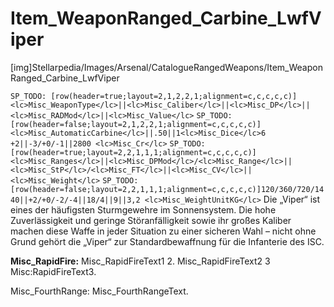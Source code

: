 # Item_WeaponRanged_Carbine_LwfViper

[img]Stellarpedia/Images/Arsenal/CatalogueRangedWeapons/Item_WeaponRanged_Carbine_LwfViper

`SP_TODO: [row(header=true;layout=2,1,2,2,1;alignment=c,c,c,c,c)]<lc>Misc_WeaponType</lc>||<lc>Misc_Caliber</lc>||<lc>Misc_DP</lc>||<lc>Misc_RADMod</lc>||<lc>Misc_Value</lc>`
`SP_TODO: [row(header=false;layout=2,1,2,2,1;alignment=c,c,c,c,c)]<lc>Misc_AutomaticCarbine</lc>||.50||1<lc>Misc_Dice</lc>6 +2||-3/+0/-1||2800 <lc>Misc_Cr</lc>`
`SP_TODO: [row(header=true;layout=2,2,1,1,1;alignment=c,c,c,c,c)]<lc>Misc_Ranges</lc>||<lc>Misc_DPMod</lc>/<lc>Misc_Range</lc>||<lc>Misc_StP</lc>/<lc>Misc_FT</lc>||<lc>Misc_CV</lc>||<lc>Misc_Weight</lc>`
`SP_TODO: [row(header=false;layout=2,2,1,1,1;alignment=c,c,c,c,c)]120/360/720/1440||+2/+0/-2/-4||18/4||9||3,2 <lc>Misc_WeightUnitKG</lc>`
Die „Viper“ ist eines der häufigsten Sturmgewehre im Sonnensystem. Die hohe Zuverlässigkeit und geringe Störanfälligkeit sowie ihr großes Kaliber machen diese Waffe in jeder Situation zu einer sicheren Wahl – nicht ohne Grund gehört die „Viper“ zur Standardbewaffnung für die Infanterie des ISC.

**<lc>Misc_RapidFire</lc>:** <lc>Misc_RapidFireText1</lc> 2. <lc>Misc_RapidFireText2</lc> 3 <lc>Misc:RapidFireText3</lc>.

<hl><lc>Misc_FourthRange</lc>:</hl> <lc>Misc_FourthRangeText</lc>.
